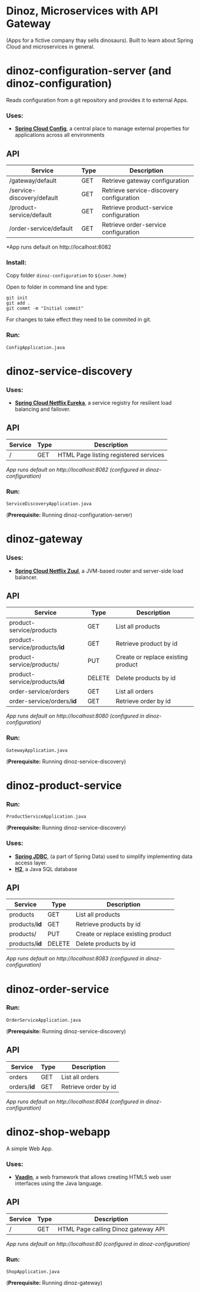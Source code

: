 # Dinoz, Microservices with API Gateway 
(Apps for a fictive company thay sells dinosaurs).
Built to learn about Spring Cloud and microservices in general.

# dinoz-configuration-server (and dinoz-configuration)
Reads configuration from a git repository and provides it to external Apps.

### Uses:
- **[Spring Cloud Config](https://spring.io/projects/spring-cloud-config)**, a central place to manage external properties for applications across all environments

## API

|Service                             |Type  |Description                             |
|------------------------------------|------|-----------------------------------------
|/gateway/default                    |GET   |Retrieve gateway configuration          |
|/service-discovery/default          |GET   |Retrieve service-discovery configuration|
|/product-service/default            |GET   |Retrieve product-service configuration  |
|/order-service/default              |GET   |Retrieve order-service configuration    |

*App runs default on http://localhost:8082

### Install:
Copy folder `dinoz-configuration` to `${user.home}`

Open to folder in command line and type:
```
git init
git add .
git commt -m "Initial commit"
```
For changes to take effect they need to be commited in git.

### Run:
`ConfigApplication.java`

# dinoz-service-discovery

### Uses:
- **[Spring Cloud Netflix Eureka](https://cloud.spring.io/spring-cloud-netflix/spring-cloud-netflix.html#_service_discovery_eureka_clients)**, a service registry for resilient load balancing and failover.

## API

|Service                             |Type  |Description                          |
|------------------------------------|------|--------------------------------------
|/                                   |GET   |HTML Page listing registered services|

*App runs default on http://localhost:8082 (configured in dinoz-configuration)*

### Run:
`ServiceDiscoveryApplication.java`

(**Prerequisite:** Running dinoz-configuration-server)

# dinoz-gateway

### Uses:
- **[Spring Cloud Netflix Zuul](https://cloud.spring.io/spring-cloud-netflix/spring-cloud-netflix.html#_router_and_filter_zuul)**, a JVM-based router and server-side load balancer.

## API

|Service                             |Type  |Description                        |
|------------------------------------|------|------------------------------------
|product-service/products            |GET   |List all products                  |
|product-service/products/**id**     |GET   |Retrieve product  by id            |
|product-service/products/           |PUT   |Create or replace existing product |
|product-service/products/**id**     |DELETE|Delete products by id              |
|order-service/orders                |GET   |List all orders                    |
|order-service/orders/**id**         |GET   |Retrieve order by id               |

*App runs default on http://localhost:8080 (configured in dinoz-configuration)*


### Run:
`GatewayApplication.java`
   
(**Prerequisite:** Running dinoz-service-discovery)

# dinoz-product-service

### Run:
`ProductServiceApplication.java`
   
(**Prerequisite:** Running dinoz-service-discovery)

### Uses:
- **[Spring JDBC](https://spring.io/projects/spring-data-jdbc)**, (a part of Spring Data) used to simplify implementing data access layer.
- **[H2](http://www.h2database.com/html/main.html)**, a Java SQL database

## API

|Service             |Type  |Description                        |
|--------------------|------|------------------------------------
|products            |GET   |List all products                  |
|products/**id**     |GET   |Retrieve products by id            |
|products/           |PUT   |Create or replace existing product |
|products/**id**     |DELETE|Delete products by id              |

*App runs default on http://localhost:8083 (configured in dinoz-configuration)*

# dinoz-order-service

### Run:
`OrderServiceApplication.java`
   
(**Prerequisite:** Running dinoz-service-discovery)

## API

|Service             |Type  |Description                        |
|--------------------|------|------------------------------------
|orders              |GET   |List all orders                    |
|orders/**id**       |GET   |Retrieve order by id               |

*App runs default on http://localhost:8084 (configured in dinoz-configuration)*

# dinoz-shop-webapp

A simple Web App.

### Uses:
- **[Vaadin](https://vaadin.com/)**, a web framework that allows creating HTML5 web user interfaces using the Java language.

## API

|Service                             |Type  |Description                                |
|------------------------------------|------|--------------------------------------------
|/                                   |GET   |HTML Page calling Dinoz gateway API        |

*App runs default on http://localhost:80 (configured in dinoz-configuration)*

### Run:
`ShopApplication.java`

(**Prerequisite:** Running dinoz-gateway)